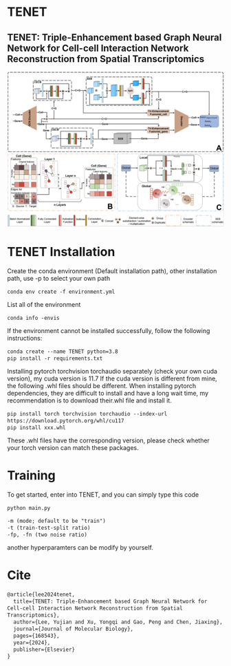 # TENET
## TENET: Triple-Enhancement based Graph Neural Network for Cell-cell Interaction Network Reconstruction from Spatial Transcriptomics
![image](https://github.com/Yujian-Lee/TENET/blob/main/model%20architecture.png)
# TENET Installation
Create the conda environment (Default installation path), other installation path, use -p to select your own path 
```
conda env create -f environment.yml
```
List all of the environment
```
conda info -envis
```
If the environment cannot be installed successfully, follow the following instructions:
```
conda create --name TENET python=3.8
pip install -r requirements.txt
```
Installing pytorch torchvision torchaudio separately (check your own cuda version), my cuda version is 11.7 
If the cuda version is different from mine, the following .whl files should be different.
When installing pytorch dependencies, they are difficult to install and have a long wait time, my recommendation is to download their.whl file and install it.
```
pip install torch torchvision torchaudio --index-url https://download.pytorch.org/whl/cu117
pip install xxx.whl
```
These .whl files have the corresponding version, please check whether your torch version can match these packages.

# Training
To get started, enter into TENET, and you can simply type this code
```
python main.py
```
```
-m (mode; default to be "train")
-t (train-test-split ratio)
-fp, -fn (two noise ratio)
```
another hyperparamters can be modify by yourself.

# Cite
```
@article{lee2024tenet,
  title={TENET: Triple-Enhancement based Graph Neural Network for Cell-cell Interaction Network Reconstruction from Spatial Transcriptomics},
  author={Lee, Yujian and Xu, Yongqi and Gao, Peng and Chen, Jiaxing},
  journal={Journal of Molecular Biology},
  pages={168543},
  year={2024},
  publisher={Elsevier}
}
```
